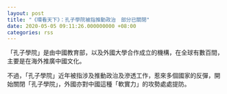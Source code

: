 ```yaml
---
layout: post
title: "《環看天下》：孔子學院被指推動政治　部分已關閉"
date: 2020-05-05 09:11:26.000000000 +08:00
categories: rss
---
```


「孔子學院」是由中國教育部，以及外國大學合作成立的機構，在全球有數百間，主要是在海外推廣中國文化。

不過，「孔子學院」近年被指涉及推動政治及滲透工作，惹來多個國家的反彈，開始關閉「孔子學院」，外國亦對中國這種「軟實力」的攻勢處處提防。

